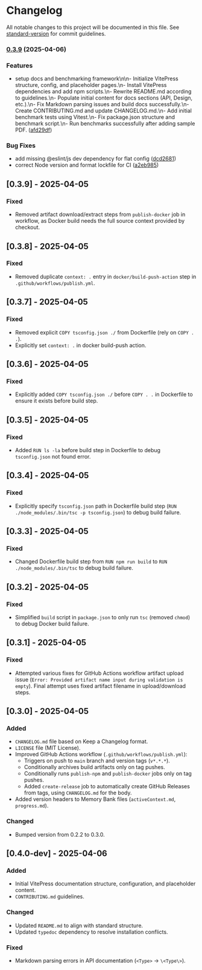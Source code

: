 # Changelog

All notable changes to this project will be documented in this file. See [standard-version](https://github.com/conventional-changelog/standard-version) for commit guidelines.

### [0.3.9](https://github.com/sylphlab/pdf-reader-mcp/compare/v0.4.2...v0.3.9) (2025-04-06)


### Features

* setup docs and benchmarking framework\n\n- Initialize VitePress structure, config, and placeholder pages.\n- Install VitePress dependencies and add npm scripts.\n- Rewrite README.md according to guidelines.\n- Populate initial content for docs sections (API, Design, etc.).\n- Fix Markdown parsing issues and build docs successfully.\n- Create CONTRIBUTING.md and update CHANGELOG.md.\n- Add initial benchmark tests using Vitest.\n- Fix package.json structure and benchmark script.\n- Run benchmarks successfully after adding sample PDF. ([afd29df](https://github.com/sylphlab/pdf-reader-mcp/commit/afd29df444eb426bc53f71ed0cfa259145459c19))


### Bug Fixes

* add missing @eslint/js dev dependency for flat config ([dcd2681](https://github.com/sylphlab/pdf-reader-mcp/commit/dcd2681abe5c60692db0147a03d5430aa6c14878))
* correct Node version and format lockfile for CI ([a2eb985](https://github.com/sylphlab/pdf-reader-mcp/commit/a2eb9852d0722d6bff5dafe3e60d191fe91a0ace))

## [0.3.9] - 2025-04-05

### Fixed

- Removed artifact download/extract steps from `publish-docker` job in workflow, as Docker build needs the full source context provided by checkout.

## [0.3.8] - 2025-04-05

### Fixed

- Removed duplicate `context: .` entry in `docker/build-push-action` step in `.github/workflows/publish.yml`.

## [0.3.7] - 2025-04-05

### Fixed

- Removed explicit `COPY tsconfig.json ./` from Dockerfile (rely on `COPY . .`).
- Explicitly set `context: .` in docker build-push action.

## [0.3.6] - 2025-04-05

### Fixed

- Explicitly added `COPY tsconfig.json ./` before `COPY . .` in Dockerfile to ensure it exists before build step.

## [0.3.5] - 2025-04-05

### Fixed

- Added `RUN ls -la` before build step in Dockerfile to debug `tsconfig.json` not found error.

## [0.3.4] - 2025-04-05

### Fixed

- Explicitly specify `tsconfig.json` path in Dockerfile build step (`RUN ./node_modules/.bin/tsc -p tsconfig.json`) to debug build failure.

## [0.3.3] - 2025-04-05

### Fixed

- Changed Dockerfile build step from `RUN npm run build` to `RUN ./node_modules/.bin/tsc` to debug build failure.

## [0.3.2] - 2025-04-05

### Fixed

- Simplified `build` script in `package.json` to only run `tsc` (removed `chmod`) to debug Docker build failure.

## [0.3.1] - 2025-04-05

### Fixed

- Attempted various fixes for GitHub Actions workflow artifact upload issue (`Error: Provided artifact name input during validation is empty`). Final attempt uses fixed artifact filename in upload/download steps.

## [0.3.0] - 2025-04-05

### Added

- `CHANGELOG.md` file based on Keep a Changelog format.
- `LICENSE` file (MIT License).
- Improved GitHub Actions workflow (`.github/workflows/publish.yml`):
  - Triggers on push to `main` branch and version tags (`v*.*.*`).
  - Conditionally archives build artifacts only on tag pushes.
  - Conditionally runs `publish-npm` and `publish-docker` jobs only on tag pushes.
  - Added `create-release` job to automatically create GitHub Releases from tags, using `CHANGELOG.md` for the body.
- Added version headers to Memory Bank files (`activeContext.md`, `progress.md`).

### Changed

- Bumped version from 0.2.2 to 0.3.0.

## [0.4.0-dev] - 2025-04-06

### Added

- Initial VitePress documentation structure, configuration, and placeholder content.
- `CONTRIBUTING.md` guidelines.

### Changed

- Updated `README.md` to align with standard structure.
- Updated `typedoc` dependency to resolve installation conflicts.

### Fixed

- Markdown parsing errors in API documentation (`<Type>` -> `\<Type\>`).
